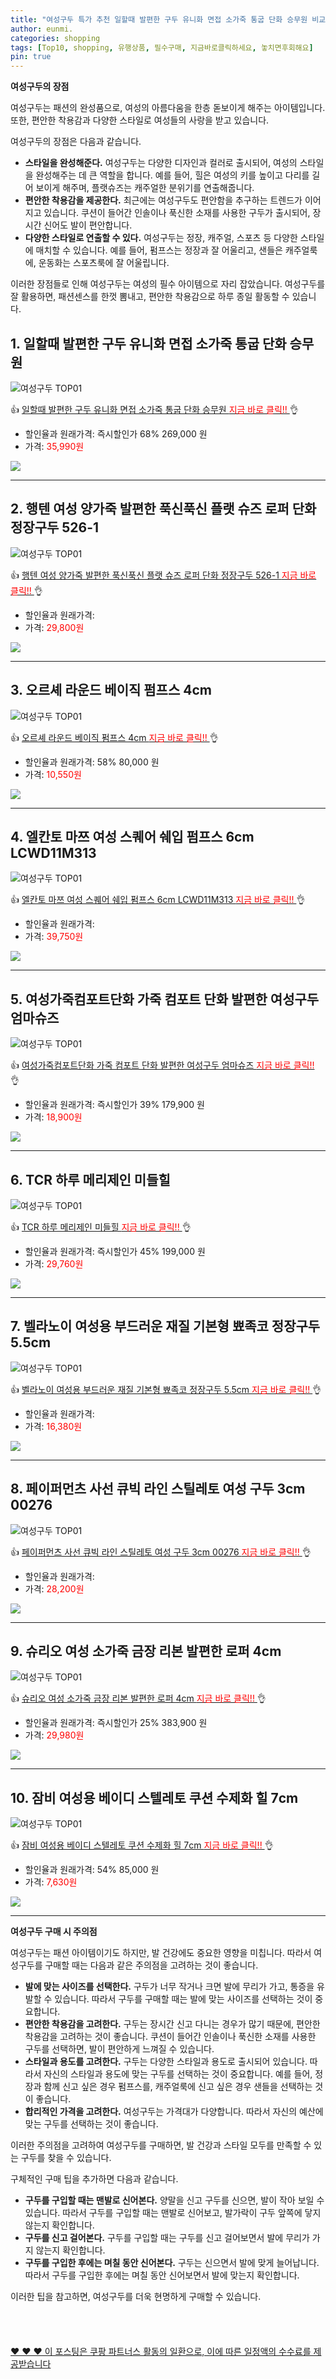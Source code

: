 ```yaml
---
title: "여성구두 특가 추천 일할때 발편한 구두 유니화 면접 소가죽 통굽 단화 승무원 비교 장점"
author: eunmi.
categories: shopping
tags: [Top10, shopping, 유행상품, 필수구매, 지금바로클릭하세요, 놓치면후회해요]
pin: true
---
```

**여성구두의 장점**

여성구두는 패션의 완성품으로, 여성의 아름다움을 한층 돋보이게 해주는 아이템입니다. 또한, 편안한 착용감과 다양한 스타일로 여성들의 사랑을 받고 있습니다.

여성구두의 장점은 다음과 같습니다.

* **스타일을 완성해준다.** 여성구두는 다양한 디자인과 컬러로 출시되어, 여성의 스타일을 완성해주는 데 큰 역할을 합니다. 예를 들어, 힐은 여성의 키를 높이고 다리를 길어 보이게 해주며, 플랫슈즈는 캐주얼한 분위기를 연출해줍니다.
* **편안한 착용감을 제공한다.** 최근에는 여성구두도 편안함을 추구하는 트렌드가 이어지고 있습니다. 쿠션이 들어간 인솔이나 푹신한 소재를 사용한 구두가 출시되어, 장시간 신어도 발이 편안합니다.
* **다양한 스타일로 연출할 수 있다.** 여성구두는 정장, 캐주얼, 스포츠 등 다양한 스타일에 매치할 수 있습니다. 예를 들어, 펌프스는 정장과 잘 어울리고, 샌들은 캐주얼룩에, 운동화는 스포츠룩에 잘 어울립니다.

이러한 장점들로 인해 여성구두는 여성의 필수 아이템으로 자리 잡았습니다. 여성구두를 잘 활용하면, 패션센스를 한껏 뽐내고, 편안한 착용감으로 하루 종일 활동할 수 있습니다.

   

## 1. 일할때 발편한 구두 유니화 면접 소가죽 통굽 단화 승무원

![여성구두 TOP01](https://thumbnail8.coupangcdn.com/thumbnails/remote/230x230ex/image/vendor_inventory/bd17/c6dfdf92e93d633c5b9d818666381d492d61f59ff63c1d1fc84946ade940.jpg)


👍 [일할때 발편한 구두 유니화 면접 소가죽 통굽 단화 승무원 <font color=red> 지금 바로 클릭!! </font> ](https://link.coupang.com/re/AFFSDP?lptag=AF3617701&subid=GithubCoopas&pageKey=1858791475&traceid=V0-153&itemId=3159670082&vendorItemId=86839762456) 👌 


- 할인율과 원래가격: 즉시할인가 68%  269,000   원
- 가격: <span style='color:red'>35,990원</span>

[![](/discount_price.png)](https://link.coupang.com/re/AFFSDP?lptag=AF3617701&subid=GithubCoopas&pageKey=1858791475&traceid=V0-153&itemId=3159670082&vendorItemId=86839762456)

---


   

## 2. 행텐 여성 양가죽 발편한 푹신푹신 플랫 슈즈 로퍼 단화 정장구두 526-1

![여성구두 TOP01](https://thumbnail10.coupangcdn.com/thumbnails/remote/230x230ex/image/vendor_inventory/dccb/818ed8be7542c7ef0c2e213da5479ad2e2e95241bfe0040e2f13b8ce81cc.png)


👍 [행텐 여성 양가죽 발편한 푹신푹신 플랫 슈즈 로퍼 단화 정장구두 526-1 <font color=red> 지금 바로 클릭!! </font> ](https://link.coupang.com/re/AFFSDP?lptag=AF3617701&subid=GithubCoopas&pageKey=6057714725&traceid=V0-153&itemId=11126079980&vendorItemId=78404732837) 👌 


- 할인율과 원래가격: 
- 가격: <span style='color:red'>29,800원</span>

[![](/discount_price.png)](https://link.coupang.com/re/AFFSDP?lptag=AF3617701&subid=GithubCoopas&pageKey=6057714725&traceid=V0-153&itemId=11126079980&vendorItemId=78404732837)

---


   

## 3. 오르셰 라운드 베이직 펌프스 4cm

![여성구두 TOP01](https://thumbnail9.coupangcdn.com/thumbnails/remote/230x230ex/image/rs_quotation_api/ehimcqws/868dc5d47f824dcd9f78b9274c39ee72.jpg)


👍 [오르셰 라운드 베이직 펌프스 4cm <font color=red> 지금 바로 클릭!! </font> ](https://link.coupang.com/re/AFFSDP?lptag=AF3617701&subid=GithubCoopas&pageKey=6356845322&traceid=V0-153&itemId=13401352686&vendorItemId=80656090732) 👌 


- 할인율과 원래가격: 58%  80,000   원
- 가격: <span style='color:red'>10,550원</span>

[![](/discount_price.png)](https://link.coupang.com/re/AFFSDP?lptag=AF3617701&subid=GithubCoopas&pageKey=6356845322&traceid=V0-153&itemId=13401352686&vendorItemId=80656090732)

---


   

## 4. 엘칸토 마쯔 여성 스퀘어 쉐입 펌프스 6cm LCWD11M313

![여성구두 TOP01](https://thumbnail8.coupangcdn.com/thumbnails/remote/230x230ex/image/vendor_inventory/5c3c/8f999a2bf336cdb55d71c273a9061f0ecc35254586b5a8f266e8e9745d9d.jpg)


👍 [엘칸토 마쯔 여성 스퀘어 쉐입 펌프스 6cm LCWD11M313 <font color=red> 지금 바로 클릭!! </font> ](https://link.coupang.com/re/AFFSDP?lptag=AF3617701&subid=GithubCoopas&pageKey=7047363242&traceid=V0-153&itemId=17443465514&vendorItemId=84612650499) 👌 


- 할인율과 원래가격: 
- 가격: <span style='color:red'>39,750원</span>

[![](/discount_price.png)](https://link.coupang.com/re/AFFSDP?lptag=AF3617701&subid=GithubCoopas&pageKey=7047363242&traceid=V0-153&itemId=17443465514&vendorItemId=84612650499)

---


   

## 5. 여성가죽컴포트단화 가죽 컴포트 단화 발편한 여성구두 엄마슈즈

![여성구두 TOP01](https://thumbnail7.coupangcdn.com/thumbnails/remote/230x230ex/image/vendor_inventory/f167/7e13fc15a893ead00c5a9aeb692dc7e29aa01b58774346be56af23e643da.jpg)


👍 [여성가죽컴포트단화 가죽 컴포트 단화 발편한 여성구두 엄마슈즈 <font color=red> 지금 바로 클릭!! </font> ](https://link.coupang.com/re/AFFSDP?lptag=AF3617701&subid=GithubCoopas&pageKey=7282533442&traceid=V0-153&itemId=18596072578&vendorItemId=86151332268) 👌 


- 할인율과 원래가격: 즉시할인가 39%  179,900   원
- 가격: <span style='color:red'>18,900원</span>

[![](/discount_price.png)](https://link.coupang.com/re/AFFSDP?lptag=AF3617701&subid=GithubCoopas&pageKey=7282533442&traceid=V0-153&itemId=18596072578&vendorItemId=86151332268)

---


   

## 6. TCR 하루 메리제인 미들힐

![여성구두 TOP01](https://thumbnail9.coupangcdn.com/thumbnails/remote/230x230ex/image/retail/images/2020/09/15/12/8/245fe519-a24b-4e8c-8f03-ef5f6d4484e1.jpg)


👍 [TCR 하루 메리제인 미들힐 <font color=red> 지금 바로 클릭!! </font> ](https://link.coupang.com/re/AFFSDP?lptag=AF3617701&subid=GithubCoopas&pageKey=2136355127&traceid=V0-153&itemId=3627553706&vendorItemId=71613139490) 👌 


- 할인율과 원래가격: 즉시할인가 45%  199,000   원
- 가격: <span style='color:red'>29,760원</span>

[![](/discount_price.png)](https://link.coupang.com/re/AFFSDP?lptag=AF3617701&subid=GithubCoopas&pageKey=2136355127&traceid=V0-153&itemId=3627553706&vendorItemId=71613139490)

---


   

## 7. 벨라노이 여성용 부드러운 재질 기본형 뾰족코 정장구두 5.5cm

![여성구두 TOP01](https://thumbnail7.coupangcdn.com/thumbnails/remote/230x230ex/image/rs_quotation_api/sdixwqsd/d696874fe3e345a7a52d9f9673442704.jpg)


👍 [벨라노이 여성용 부드러운 재질 기본형 뾰족코 정장구두 5.5cm <font color=red> 지금 바로 클릭!! </font> ](https://link.coupang.com/re/AFFSDP?lptag=AF3617701&subid=GithubCoopas&pageKey=6071339573&traceid=V0-153&itemId=11210768234&vendorItemId=78488308930) 👌 


- 할인율과 원래가격: 
- 가격: <span style='color:red'>16,380원</span>

[![](/discount_price.png)](https://link.coupang.com/re/AFFSDP?lptag=AF3617701&subid=GithubCoopas&pageKey=6071339573&traceid=V0-153&itemId=11210768234&vendorItemId=78488308930)

---


   

## 8. 페이퍼먼츠 사선 큐빅 라인 스틸레토 여성 구두 3cm 00276

![여성구두 TOP01](https://thumbnail9.coupangcdn.com/thumbnails/remote/230x230ex/image/retail/images/2021/09/28/11/0/d2720641-ca65-4cff-9116-5e5b47a359f7.jpg)


👍 [페이퍼먼츠 사선 큐빅 라인 스틸레토 여성 구두 3cm 00276 <font color=red> 지금 바로 클릭!! </font> ](https://link.coupang.com/re/AFFSDP?lptag=AF3617701&subid=GithubCoopas&pageKey=6096100818&traceid=V0-153&itemId=11393090023&vendorItemId=78669137091) 👌 


- 할인율과 원래가격: 
- 가격: <span style='color:red'>28,200원</span>

[![](/discount_price.png)](https://link.coupang.com/re/AFFSDP?lptag=AF3617701&subid=GithubCoopas&pageKey=6096100818&traceid=V0-153&itemId=11393090023&vendorItemId=78669137091)

---


   

## 9. 슈리오 여성 소가죽 금장 리본 발편한 로퍼 4cm

![여성구두 TOP01](https://thumbnail6.coupangcdn.com/thumbnails/remote/230x230ex/image/vendor_inventory/c737/ff6d9d4edf6fbf5dbef4d2c6487bed52c02ca91840839922106652789846.jpg)


👍 [슈리오 여성 소가죽 금장 리본 발편한 로퍼 4cm <font color=red> 지금 바로 클릭!! </font> ](https://link.coupang.com/re/AFFSDP?lptag=AF3617701&subid=GithubCoopas&pageKey=6976694354&traceid=V0-153&itemId=19144231869&vendorItemId=86263419050) 👌 


- 할인율과 원래가격: 즉시할인가 25%  383,900   원
- 가격: <span style='color:red'>29,980원</span>

[![](/discount_price.png)](https://link.coupang.com/re/AFFSDP?lptag=AF3617701&subid=GithubCoopas&pageKey=6976694354&traceid=V0-153&itemId=19144231869&vendorItemId=86263419050)

---


   

## 10. 잠비 여성용 베이디 스텔레토 쿠션 수제화 힐 7cm

![여성구두 TOP01](https://thumbnail8.coupangcdn.com/thumbnails/remote/230x230ex/image/rs_quotation_api/tvbiswsd/3d5f1ce2e2264420aef1f3128f8f45f0.jpg)


👍 [잠비 여성용 베이디 스텔레토 쿠션 수제화 힐 7cm <font color=red> 지금 바로 클릭!! </font> ](https://link.coupang.com/re/AFFSDP?lptag=AF3617701&subid=GithubCoopas&pageKey=6087771550&traceid=V0-153&itemId=11326374064&vendorItemId=78602891802) 👌 


- 할인율과 원래가격: 54%  85,000   원
- 가격: <span style='color:red'>7,630원</span>

[![](/discount_price.png)](https://link.coupang.com/re/AFFSDP?lptag=AF3617701&subid=GithubCoopas&pageKey=6087771550&traceid=V0-153&itemId=11326374064&vendorItemId=78602891802)

---
**여성구두 구매 시 주의점**

여성구두는 패션 아이템이기도 하지만, 발 건강에도 중요한 영향을 미칩니다. 따라서 여성구두를 구매할 때는 다음과 같은 주의점을 고려하는 것이 좋습니다.

* **발에 맞는 사이즈를 선택한다.** 구두가 너무 작거나 크면 발에 무리가 가고, 통증을 유발할 수 있습니다. 따라서 구두를 구매할 때는 발에 맞는 사이즈를 선택하는 것이 중요합니다.
* **편안한 착용감을 고려한다.** 구두는 장시간 신고 다니는 경우가 많기 때문에, 편안한 착용감을 고려하는 것이 좋습니다. 쿠션이 들어간 인솔이나 푹신한 소재를 사용한 구두를 선택하면, 발이 편안하게 느껴질 수 있습니다.
* **스타일과 용도를 고려한다.** 구두는 다양한 스타일과 용도로 출시되어 있습니다. 따라서 자신의 스타일과 용도에 맞는 구두를 선택하는 것이 중요합니다. 예를 들어, 정장과 함께 신고 싶은 경우 펌프스를, 캐주얼룩에 신고 싶은 경우 샌들을 선택하는 것이 좋습니다.
* **합리적인 가격을 고려한다.** 여성구두는 가격대가 다양합니다. 따라서 자신의 예산에 맞는 구두를 선택하는 것이 좋습니다.

이러한 주의점을 고려하여 여성구두를 구매하면, 발 건강과 스타일 모두를 만족할 수 있는 구두를 찾을 수 있습니다.

구체적인 구매 팁을 추가하면 다음과 같습니다.

* **구두를 구입할 때는 맨발로 신어본다.** 양말을 신고 구두를 신으면, 발이 작아 보일 수 있습니다. 따라서 구두를 구입할 때는 맨발로 신어보고, 발가락이 구두 앞쪽에 닿지 않는지 확인합니다.
* **구두를 신고 걸어본다.** 구두를 구입할 때는 구두를 신고 걸어보면서 발에 무리가 가지 않는지 확인합니다.
* **구두를 구입한 후에는 며칠 동안 신어본다.** 구두는 신으면서 발에 맞게 늘어납니다. 따라서 구두를 구입한 후에는 며칠 동안 신어보면서 발에 맞는지 확인합니다.

이러한 팁을 참고하면, 여성구두를 더욱 현명하게 구매할 수 있습니다.<br><br><br><br><br> [ ❤ ❤ ❤ 이 포스팅은 쿠팡 파트너스 활동의 일환으로, 이에 따른 일정액의 수수료를 제공받습니다](https://link.coupang.com/a/bcEFyh)